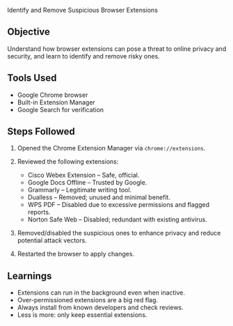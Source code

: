  Identify and Remove Suspicious Browser Extensions

##  Objective
Understand how browser extensions can pose a threat to online privacy and security, and learn to identify and remove risky ones.

## Tools Used
- Google Chrome browser
- Built-in Extension Manager
- Google Search for verification

##  Steps Followed

1. Opened the Chrome Extension Manager via `chrome://extensions`.
2. Reviewed the following extensions:
   -  Cisco Webex Extension – Safe, official.
   -  Google Docs Offline – Trusted by Google.
   -  Grammarly – Legitimate writing tool.
   -  Dualless – Removed; unused and minimal benefit.
   -  WPS PDF – Disabled due to excessive permissions and flagged reports.
   -  Norton Safe Web – Disabled; redundant with existing antivirus.

3. Removed/disabled the suspicious ones to enhance privacy and reduce potential attack vectors.

4. Restarted the browser to apply changes.

##  Learnings
- Extensions can run in the background even when inactive.
- Over-permissioned extensions are a big red flag.
- Always install from known developers and check reviews.
- Less is more: only keep essential extensions.


